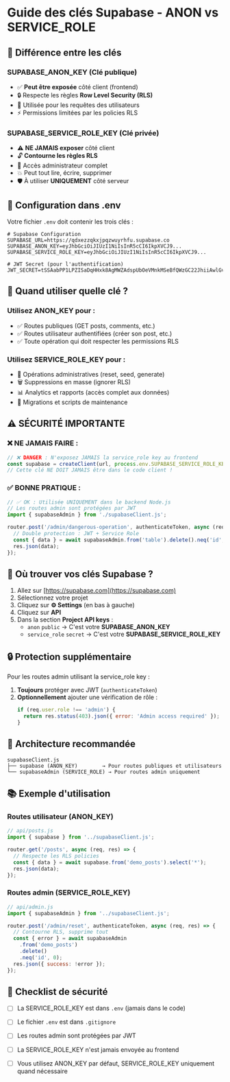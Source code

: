 # Guide des clés Supabase - ANON vs SERVICE_ROLE

## 🔑 Différence entre les clés

### SUPABASE_ANON_KEY (Clé publique)
- ✅ **Peut être exposée** côté client (frontend)
- 🔒 Respecte les règles **Row Level Security (RLS)**
- 👥 Utilisée pour les requêtes des utilisateurs
- ⚡ Permissions limitées par les policies RLS

### SUPABASE_SERVICE_ROLE_KEY (Clé privée)
- ⚠️ **NE JAMAIS exposer** côté client
- 🔓 **Contourne les règles RLS**
- 👑 Accès administrateur complet
- 💥 Peut tout lire, écrire, supprimer
- 🛡️ À utiliser **UNIQUEMENT** côté serveur

## 📝 Configuration dans .env

Votre fichier `.env` doit contenir les trois clés :

```env
# Supabase Configuration
SUPABASE_URL=https://qdxezzqkxjpqzwuyrhfu.supabase.co
SUPABASE_ANON_KEY=eyJhbGciOiJIUzI1NiIsInR5cCI6IkpXVCJ9...
SUPABASE_SERVICE_ROLE_KEY=eyJhbGciOiJIUzI1NiIsInR5cCI6IkpXVCJ9...

# JWT Secret (pour l'authentification)
JWT_SECRET=tSSAabPP1LPZISaDqHHxk8AgMWZAdspUbOeVMnkMSeBfQWzGC22JhiiAwlGvfWwgLUMoGPWNnO/yZyQb8KOQkA==
```

## 🎯 Quand utiliser quelle clé ?

### Utilisez ANON_KEY pour :
- ✅ Routes publiques (GET posts, comments, etc.)
- ✅ Routes utilisateur authentifiées (créer son post, etc.)
- ✅ Toute opération qui doit respecter les permissions RLS

### Utilisez SERVICE_ROLE_KEY pour :
- 🔧 Opérations administratives (reset, seed, generate)
- 🗑️ Suppressions en masse (ignorer RLS)
- 📊 Analytics et rapports (accès complet aux données)
- 🔄 Migrations et scripts de maintenance

## ⚠️ SÉCURITÉ IMPORTANTE

### ❌ NE JAMAIS FAIRE :
```javascript
// ❌ DANGER : N'exposez JAMAIS la service_role key au frontend
const supabase = createClient(url, process.env.SUPABASE_SERVICE_ROLE_KEY);
// Cette clé NE DOIT JAMAIS être dans le code client !
```

### ✅ BONNE PRATIQUE :
```javascript
// ✅ OK : Utilisée UNIQUEMENT dans le backend Node.js
// Les routes admin sont protégées par JWT
import { supabaseAdmin } from './supabaseClient.js';

router.post('/admin/dangerous-operation', authenticateToken, async (req, res) => {
  // Double protection : JWT + Service Role
  const { data } = await supabaseAdmin.from('table').delete().neq('id', 0);
  res.json(data);
});
```

## 📍 Où trouver vos clés Supabase ?

1. Allez sur [https://supabase.com](https://supabase.com)
2. Sélectionnez votre projet
3. Cliquez sur **⚙️ Settings** (en bas à gauche)
4. Cliquez sur **API**
5. Dans la section **Project API keys** :
   - `anon` `public` → C'est votre **SUPABASE_ANON_KEY**
   - `service_role` `secret` → C'est votre **SUPABASE_SERVICE_ROLE_KEY**

## 🔒 Protection supplémentaire

Pour les routes admin utilisant la service_role key :

1. **Toujours** protéger avec JWT (`authenticateToken`)
2. **Optionnellement** ajouter une vérification de rôle :
   ```javascript
   if (req.user.role !== 'admin') {
     return res.status(403).json({ error: 'Admin access required' });
   }
   ```

## 🔄 Architecture recommandée

```
supabaseClient.js
├── supabase (ANON_KEY)        → Pour routes publiques et utilisateurs
└── supabaseAdmin (SERVICE_ROLE) → Pour routes admin uniquement
```

## 📚 Exemple d'utilisation

### Routes utilisateur (ANON_KEY)
```javascript
// api/posts.js
import { supabase } from '../supabaseClient.js';

router.get('/posts', async (req, res) => {
  // Respecte les RLS policies
  const { data } = await supabase.from('demo_posts').select('*');
  res.json(data);
});
```

### Routes admin (SERVICE_ROLE_KEY)
```javascript
// api/admin.js
import { supabaseAdmin } from '../supabaseClient.js';

router.post('/admin/reset', authenticateToken, async (req, res) => {
  // Contourne RLS, supprime tout
  const { error } = await supabaseAdmin
    .from('demo_posts')
    .delete()
    .neq('id', 0);
  res.json({ success: !error });
});
```

## 🚨 Checklist de sécurité

- [ ] La SERVICE_ROLE_KEY est dans `.env` (jamais dans le code)
- [ ] Le fichier `.env` est dans `.gitignore`
- [ ] Les routes admin sont protégées par JWT
- [ ] La SERVICE_ROLE_KEY n'est jamais envoyée au frontend
- [ ] Vous utilisez ANON_KEY par défaut, SERVICE_ROLE_KEY uniquement quand nécessaire

